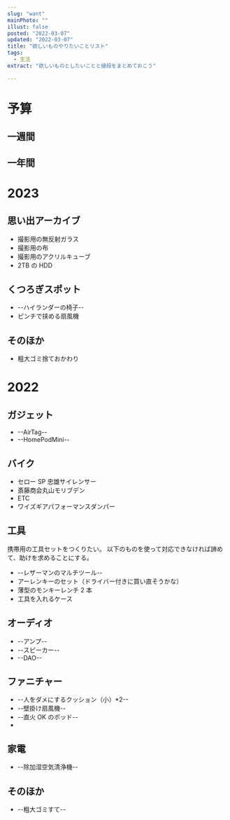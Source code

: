```yaml
---
slug: "want"
mainPhoto: ""
illust: false
posted: "2022-03-07"
updated: "2022-03-07"
title: "欲しいものやりたいことリスト"
tags:
  - 生活
extract: "欲しいものとしたいことと値段をまとめておこう"

---
```


# 予算

## 一週間

## 一年間

# 2023

## 思い出アーカイブ

- 撮影用の無反射ガラス
- 撮影用の布
- 撮影用のアクリルキューブ
- 2TB の HDD

## くつろぎスポット

- --ハイランダーの椅子--
- ピンチで挟める扇風機

## そのほか

- 粗大ゴミ捨ておかわり

# 2022

## ガジェット

- --AirTag--
- --HomePodMini--

## バイク

- セロー SP 忠雄サイレンサー
- 斎藤商会丸山モリブデン
- ETC
- ワイズギアパフォーマンスダンパー

## 工具

携帯用の工具セットをつくりたい。
以下のものを使って対応できなければ諦めて、助けを求めることにする。

- --レザーマンのマルチツール--
- アーレンキーのセット（ドライバー付きに買い直そうかな）
- 薄型のモンキーレンチ 2 本
- 工具を入れるケース

## オーディオ

- --アンプ--
- --スピーカー--
- --DAO--

## ファニチャー

- --人をダメにするクッション（小）\*2--
- --壁掛け扇風機--
- --直火 OK のポッド--
-

## 家電

- --除加湿空気清浄機--

## そのほか

- --粗大ゴミすて--

